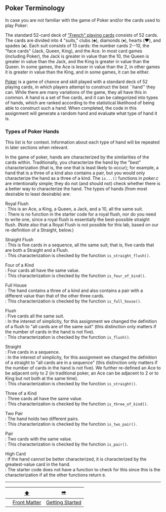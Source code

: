 ## Poker Terminology

In case you are not familiar with the game of Poker and/or the cards used to play Poker:

The standard 52-card deck of ["French" playing cards](https://en.wikipedia.org/wiki/Standard_52-card_deck) consists of 52 cards.
The cards are divided into 4 "suits," clubs (♣️), diamonds (♦️), hearts (♥️), and spades (♠️).
Each suit consists of 13 cards: the number cards 2--10, the "face cards" (Jack, Queen, King), and the Ace.
In most card games (including Poker), the Jack is greater in value than the 10, the Queen is greater in value than the Jack, and the King is greater in value than the Queen.
In some games, the Ace is lesser in value than the 2, in other games it is greater in value than the King, and in some games, it can be either.

[Poker](https://en.wikipedia.org/wiki/Poker) is a game of chance and skill played with a standard deck of 52 playing cards, in which players attempt to construct the best ``hand'' they can.
While there are many variations of the game, they all have this in common.
A hand is a set of five cards, and it can be categorized into types of hands, which are ranked according to the statistical likelihood of being able to construct such a hand.
When completed, the code in this assignment will generate a random hand and evaluate what type of hand it is.

### Types of Poker Hands

This list is for context. Information about each type of hand will be repeated in later sections when relevant.

In the game of poker, hands are characterized by the similarities of the cards within.
Traditionally, you characterize the hand by the "best" characterization (that is, the one that is least likely to occur);
for example, a hand that is a three of a kind also contains a pair, but you would only characterize the hand as a three of a kind.
The `is...()` functions in *poker.c* are intentionally simple;
they do not (and should not) check whether there is a better way to characterize the hand.
The types of hands (from most desirable to least desirable) are:

Royal Flush  
: This is an Ace, a King, a Queen, a Jack, and a 10, all the same suit.  
: There is no function in the starter code for a royal flush, nor do you need to write one, since a royal flush is essentially the best-possible straight flush.
  (Note also that a Royal Flush is not possible for this lab, based on our re-definition of a Straight, below.)

Straight Flush  
: This is five cards in a sequence, all the same suit;
  that is, five cards that are both a Straight and a Flush.  
: This characterization is checked by the function `is_straight_flush()`.

Four of a Kind  
: Four cards all have the same value.  
: This characterization is checked by the function `is_four_of_kind()`.

Full House  
: The hand contains a three of a kind and also contains a pair with a different value than that of the other three cards.  
: This characterization is checked by the function `is_full_house()`.

Flush  
: Five cards all the same suit.  
: In the interest of simplicity, for this assignment we changed the definition of a flush to "all cards are of the same suit" (this distinction only matters if the number of cards in the hand is not five).  
: This characterization is checked by the function `is_flush()`.

Straight  
: Five cards in a sequence.  
: In the interest of simplicity, for this assignment we changed the definition of a straight to "all cards are in a sequence" (this distinction only matters if the number of cards in the hand is not five).
  We further re-defined an Ace to be adjacent only to 2 (in traditional poker, an Ace can be adjacent to 2 or to King but not both at the same time).  
: This characterization is checked by the function `is_straight()`.

Three of a Kind  
: Three cards all have the same value.  
: This characterization is checked by the function `is_three_of_kind()`.

Two Pair  
: The hand holds two different pairs.  
: This characterization is checked by the function `is_two_pair()`.
  
Pair  
: Two cards with the same value.  
: This characterization is checked by the function `is_pair()`.

High Card  
: If the hand cannot be better characterized, it is characterized by the greatest-value card in the hand.  
: The starter code does not have a function to check for this since this is the characterization if all the other functions return `0`.

---

|                 |      [⬆️](../README.md)      |       [➡️](02-getting-started.md)        |
|:---------------:|:----------------------------:|:----------------------------------------:|
|                 | [Front Matter](../README.md) | [Getting Started](02-getting-started.md) |
